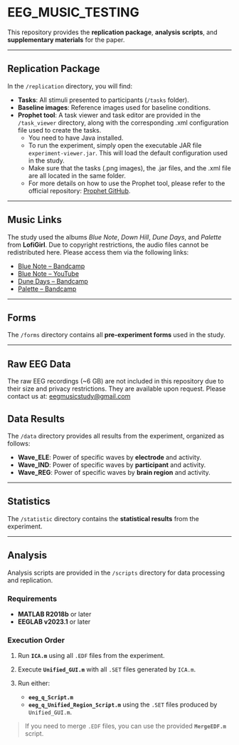 # EEG_MUSIC_TESTING

This repository provides the **replication package**, **analysis scripts**, and **supplementary materials** for the paper.

---

## Replication Package

In the `/replication` directory, you will find:

* **Tasks**: All stimuli presented to participants (`/tasks` folder).
* **Baseline images**: Reference images used for baseline conditions.
* **Prophet tool**: A task viewer and task editor are provided in the `/task_viewer` directory, along with the corresponding .xml configuration file used to create the tasks.
   * You need to have Java installed.
   * To run the experiment, simply open the executable JAR file `experiment-viewer.jar`. This will load the default configuration used in the study.
   * Make sure that the tasks (.png images), the .jar files, and the .xml file are all located in the same folder.
   * For more details on how to use the Prophet tool, please refer to the official repository: [Prophet GitHub](https://github.com/feigensp/Prophet).

---

## Music Links

The study used the albums *Blue Note*, *Down Hill*, *Dune Days*, and *Palette* from **LofiGirl**.
Due to copyright restrictions, the audio files cannot be redistributed here. Please access them via the following links:

* [Blue Note – Bandcamp](https://lofigirl.bandcamp.com/album/blue-note)
* [Blue Note – YouTube](https://youtu.be/LhdZNzfoDIA?si=ummKWmJFRY1fswVd)
* [Dune Days – Bandcamp](https://lofigirl.bandcamp.com/album/dune-days)
* [Palette – Bandcamp](https://lofigirl.bandcamp.com/album/palette)

---

## Forms

The `/forms` directory contains all **pre-experiment forms** used in the study.

---

## Raw EEG Data

The raw EEG recordings (~6 GB) are not included in this repository due to their size and privacy restrictions.
They are available upon request. Please contact us at: eegmusicstudy@gmail.com

## Data Results

The `/data` directory provides all results from the experiment, organized as follows:

* **Wave_ELE**: Power of specific waves by **electrode** and activity.
* **Wave_IND**: Power of specific waves by **participant** and activity.
* **Wave_REG**: Power of specific waves by **brain region** and activity.

---

## Statistics

The `/statistic` directory contains the **statistical results** from the experiment.

---

## Analysis

Analysis scripts are provided in the `/scripts` directory for data processing and replication.

### Requirements

* **MATLAB R2018b** or later
* **EEGLAB v2023.1** or later

### Execution Order

1. Run **`ICA.m`** using all `.EDF` files from the experiment.
2. Execute **`Unified_GUI.m`** with all `.SET` files generated by `ICA.m`.
3. Run either:

   * **`eeg_q_Script.m`**
   * **`eeg_q_Unified_Region_Script.m`**
     using the `.SET` files produced by `Unified_GUI.m`.

> If you need to merge `.EDF` files, you can use the provided **`MergeEDF.m`** script.


